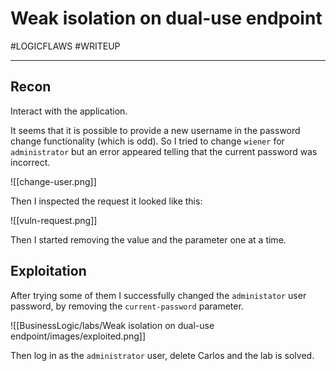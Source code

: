 # Weak isolation on dual-use endpoint

#LOGICFLAWS 
#WRITEUP 
<hr>

## Recon

Interact with the application.

It seems that it is possible to provide a new username in the password change functionality (which is odd). So I tried to change `wiener` for `administrator` but an error appeared telling that the current password was incorrect.

![[change-user.png]]

Then I inspected the request it looked like this:

![[vuln-request.png]]

Then I started removing the value and the parameter one at a time.

## Exploitation

After trying some of them I successfully changed the `administator` user password, by removing the `current-password` parameter.

![[BusinessLogic/labs/Weak isolation on dual-use endpoint/images/exploited.png]]

Then log in as the `administrator` user, delete Carlos and the lab is solved.







